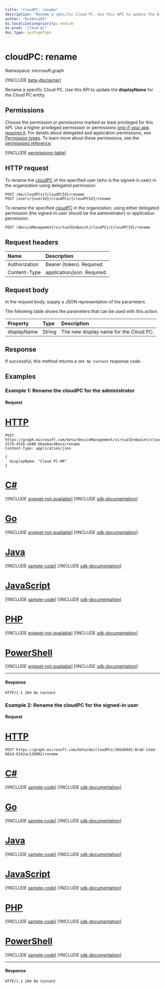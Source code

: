 ```yaml
---
title: "cloudPC: rename"
description: "Rename a specific Cloud PC. Use this API to update the displayName for the Cloud PC entity."
author: "RuiHou105"
ms.localizationpriority: medium
ms.prod: "cloud-pc"
doc_type: apiPageType
---
```


# cloudPC: rename

Namespace: microsoft.graph

[!INCLUDE [beta-disclaimer](../../includes/beta-disclaimer.md)]

Rename a specific Cloud PC. Use this API to update the **displayName** for the Cloud PC entity.

## Permissions

Choose the permission or permissions marked as least privileged for this API. Use a higher privileged permission or permissions [only if your app requires it](/graph/permissions-overview#best-practices-for-using-microsoft-graph-permissions). For details about delegated and application permissions, see [Permission types](/graph/permissions-overview#permission-types). To learn more about these permissions, see the [permissions reference](/graph/permissions-reference).

<!-- { "blockType": "permissions", "name": "cloudpc_rename" } -->
[!INCLUDE [permissions-table](../includes/permissions/cloudpc-rename-permissions.md)]

## HTTP request

<!-- {
  "blockType": "ignored"
}
-->

To rename the [cloudPC](../resources/cloudpc.md) of the specified user (who is the signed-in user) in the organization using delegated permission:

``` http
POST /me/cloudPCs/{cloudPCId}/rename
POST /users/{userId}/cloudPCs/{cloudPCId}/rename
```

To rename the specified [cloudPC](../resources/cloudpc.md) in the organization, using either delegated permission (the signed-in user should be the administrator) or application permission:

``` http
POST /deviceManagement/virtualEndpoint/cloudPCs/{cloudPCId}/rename
```

## Request headers

|Name|Description|
|:---|:---|
|Authorization|Bearer {token}. Required.|
|Content-Type|application/json. Required.|

## Request body

In the request body, supply a JSON representation of the parameters.

The following table shows the parameters that can be used with this action.

|Property|Type|Description|
|:---|:---|:---|
|displayName|String|The new display name for the Cloud PC.|

## Response

If successful, this method returns a `204 No Content` response code.

## Examples

### Example 1: Rename the cloudPC for the administrator

#### Request


# [HTTP](#tab/http)
<!-- {
  "blockType": "request",
  "name": "rename_cloudpc"
}
-->

``` http
POST https://graph.microsoft.com/beta/deviceManagement/virtualEndpoint/cloudPCs/c2bbb5dd-2574-451b-a508-bbaa6ac48ace/rename
Content-Type: application/json

{
  displayName: "Cloud PC-HR"
}
```

# [C#](#tab/csharp)
[!INCLUDE [snippet-not-available](../includes/snippets/snippet-not-available.md)]
[!INCLUDE [sdk-documentation](../includes/snippets/snippets-sdk-documentation-link.md)]

# [Go](#tab/go)
[!INCLUDE [snippet-not-available](../includes/snippets/snippet-not-available.md)]
[!INCLUDE [sdk-documentation](../includes/snippets/snippets-sdk-documentation-link.md)]

# [Java](#tab/java)
[!INCLUDE [sample-code](../includes/snippets/java/rename-cloudpc-java-snippets.md)]
[!INCLUDE [sdk-documentation](../includes/snippets/snippets-sdk-documentation-link.md)]

# [JavaScript](#tab/javascript)
[!INCLUDE [sample-code](../includes/snippets/javascript/rename-cloudpc-javascript-snippets.md)]
[!INCLUDE [sdk-documentation](../includes/snippets/snippets-sdk-documentation-link.md)]

# [PHP](#tab/php)
[!INCLUDE [snippet-not-available](../includes/snippets/snippet-not-available.md)]
[!INCLUDE [sdk-documentation](../includes/snippets/snippets-sdk-documentation-link.md)]

# [PowerShell](#tab/powershell)
[!INCLUDE [snippet-not-available](../includes/snippets/snippet-not-available.md)]
[!INCLUDE [sdk-documentation](../includes/snippets/snippets-sdk-documentation-link.md)]

---

#### Response

<!-- {
  "blockType": "response",
  "truncated": true
}
-->

``` http
HTTP/1.1 204 No Content
```

### Example 2: Rename the cloudPC for the signed-in user

#### Request


# [HTTP](#tab/http)
<!-- {
  "blockType": "request",
  "name": "user_rename_cloudpc"
}
-->

``` http
POST https://graph.microsoft.com/beta/me/cloudPCs/36bd4942-0ca8-11ed-861d-0242ac120002/rename
```

# [C#](#tab/csharp)
[!INCLUDE [sample-code](../includes/snippets/csharp/user-rename-cloudpc-csharp-snippets.md)]
[!INCLUDE [sdk-documentation](../includes/snippets/snippets-sdk-documentation-link.md)]

# [Go](#tab/go)
[!INCLUDE [sample-code](../includes/snippets/go/user-rename-cloudpc-go-snippets.md)]
[!INCLUDE [sdk-documentation](../includes/snippets/snippets-sdk-documentation-link.md)]

# [Java](#tab/java)
[!INCLUDE [sample-code](../includes/snippets/java/user-rename-cloudpc-java-snippets.md)]
[!INCLUDE [sdk-documentation](../includes/snippets/snippets-sdk-documentation-link.md)]

# [JavaScript](#tab/javascript)
[!INCLUDE [sample-code](../includes/snippets/javascript/user-rename-cloudpc-javascript-snippets.md)]
[!INCLUDE [sdk-documentation](../includes/snippets/snippets-sdk-documentation-link.md)]

# [PHP](#tab/php)
[!INCLUDE [sample-code](../includes/snippets/php/user-rename-cloudpc-php-snippets.md)]
[!INCLUDE [sdk-documentation](../includes/snippets/snippets-sdk-documentation-link.md)]

# [PowerShell](#tab/powershell)
[!INCLUDE [sample-code](../includes/snippets/powershell/user-rename-cloudpc-powershell-snippets.md)]
[!INCLUDE [sdk-documentation](../includes/snippets/snippets-sdk-documentation-link.md)]

---

#### Response

<!-- {
  "blockType": "response",
  "truncated": true
}
-->

``` http
HTTP/1.1 204 No Content
```

